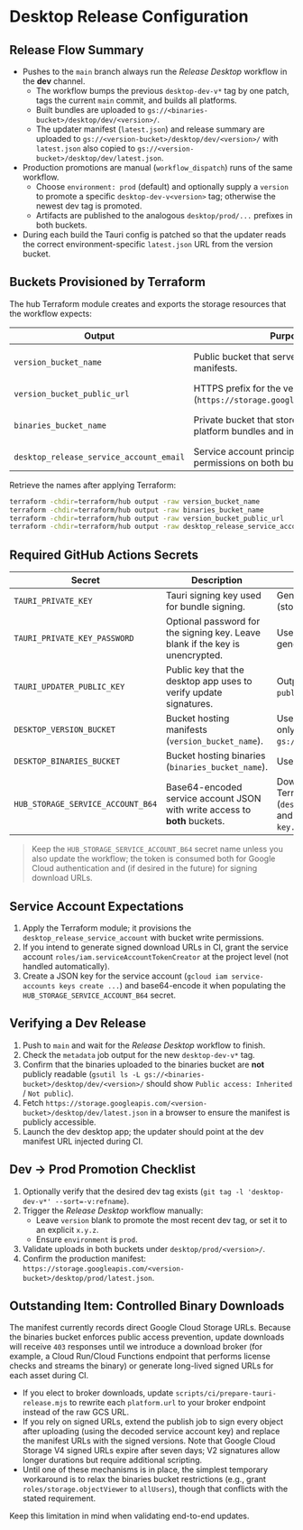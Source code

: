 # Desktop Release Configuration

## Release Flow Summary

- Pushes to the `main` branch always run the *Release Desktop* workflow in the **dev** channel.
  - The workflow bumps the previous `desktop-dev-v*` tag by one patch, tags the current `main` commit, and builds all platforms.
  - Built bundles are uploaded to `gs://<binaries-bucket>/desktop/dev/<version>/`.
  - The updater manifest (`latest.json`) and release summary are uploaded to `gs://<version-bucket>/desktop/dev/<version>/` with `latest.json` also copied to `gs://<version-bucket>/desktop/dev/latest.json`.
- Production promotions are manual (`workflow_dispatch`) runs of the same workflow.
  - Choose `environment: prod` (default) and optionally supply a `version` to promote a specific `desktop-dev-v<version>` tag; otherwise the newest dev tag is promoted.
  - Artifacts are published to the analogous `desktop/prod/...` prefixes in both buckets.
- During each build the Tauri config is patched so that the updater reads the correct environment-specific `latest.json` URL from the version bucket.

## Buckets Provisioned by Terraform

The hub Terraform module creates and exports the storage resources that the workflow expects:

| Output | Purpose | Access |
| --- | --- | --- |
| `version_bucket_name` | Public bucket that serves `latest.json` manifests. | Public read (`roles/storage.objectViewer` granted to `allUsers`). |
| `version_bucket_public_url` | HTTPS prefix for the version bucket (`https://storage.googleapis.com/<bucket>`). | Use in updater endpoints. |
| `binaries_bucket_name` | Private bucket that stores the actual platform bundles and installers. | Uniform bucket-level access with public access prevention enforced. |
| `desktop_release_service_account_email` | Service account principal that owns write permissions on both buckets. | Use when generating keys for CI. |

Retrieve the names after applying Terraform:

```sh
terraform -chdir=terraform/hub output -raw version_bucket_name
terraform -chdir=terraform/hub output -raw binaries_bucket_name
terraform -chdir=terraform/hub output -raw version_bucket_public_url
terraform -chdir=terraform/hub output -raw desktop_release_service_account_key_json
```

## Required GitHub Actions Secrets

| Secret | Description | How to obtain |
| --- | --- | --- |
| `TAURI_PRIVATE_KEY` | Tauri signing key used for bundle signing. | Generate with `npx tauri signer generate` (store the private key PEM output). |
| `TAURI_PRIVATE_KEY_PASSWORD` | Optional password for the signing key. Leave blank if the key is unencrypted. | Use the password you set when generating the key. |
| `TAURI_UPDATER_PUBLIC_KEY` | Public key that the desktop app uses to verify update signatures. | Output from `tauri signer generate` (the `public key` line). |
| `DESKTOP_VERSION_BUCKET` | Bucket hosting manifests (`version_bucket_name`). | Use the Terraform output above; supply only the bucket name (with or without `gs://` prefix). |
| `DESKTOP_BINARIES_BUCKET` | Bucket hosting binaries (`binaries_bucket_name`). | Use the Terraform output above. |
| `HUB_STORAGE_SERVICE_ACCOUNT_B64` | Base64-encoded service account JSON with write access to **both** buckets. | Download the JSON credentials for the Terraform-managed service account (`desktop_release_service_account_email`) and encode them with `base64 -w 0 key.json`. |

> Keep the `HUB_STORAGE_SERVICE_ACCOUNT_B64` secret name unless you also update the workflow; the token is consumed both for Google Cloud authentication and (if desired in the future) for signing download URLs.

## Service Account Expectations

1. Apply the Terraform module; it provisions the `desktop_release_service_account` with bucket write permissions.
2. If you intend to generate signed download URLs in CI, grant the service account `roles/iam.serviceAccountTokenCreator` at the project level (not handled automatically).
3. Create a JSON key for the service account (`gcloud iam service-accounts keys create ...`) and base64-encode it when populating the `HUB_STORAGE_SERVICE_ACCOUNT_B64` secret.

## Verifying a Dev Release

1. Push to `main` and wait for the *Release Desktop* workflow to finish.
2. Check the `metadata` job output for the new `desktop-dev-v*` tag.
3. Confirm that the binaries uploaded to the binaries bucket are **not** publicly readable (`gsutil ls -L gs://<binaries-bucket>/desktop/dev/<version>/` should show `Public access: Inherited` / `Not public`).
4. Fetch `https://storage.googleapis.com/<version-bucket>/desktop/dev/latest.json` in a browser to ensure the manifest is publicly accessible.
5. Launch the dev desktop app; the updater should point at the dev manifest URL injected during CI.

## Dev → Prod Promotion Checklist

1. Optionally verify that the desired dev tag exists (`git tag -l 'desktop-dev-v*' --sort=-v:refname`).
2. Trigger the *Release Desktop* workflow manually:
   - Leave `version` blank to promote the most recent dev tag, or set it to an explicit `x.y.z`.
   - Ensure `environment` is `prod`.
3. Validate uploads in both buckets under `desktop/prod/<version>/`.
4. Confirm the production manifest: `https://storage.googleapis.com/<version-bucket>/desktop/prod/latest.json`.

## Outstanding Item: Controlled Binary Downloads

The manifest currently records direct Google Cloud Storage URLs. Because the binaries bucket enforces public access prevention, update downloads will receive `403` responses until we introduce a download broker (for example, a Cloud Run/Cloud Functions endpoint that performs license checks and streams the binary) or generate long-lived signed URLs for each asset during CI.

- If you elect to broker downloads, update `scripts/ci/prepare-tauri-release.mjs` to rewrite each `platform.url` to your broker endpoint instead of the raw GCS URL.
- If you rely on signed URLs, extend the publish job to sign every object after uploading (using the decoded service account key) and replace the manifest URLs with the signed versions. Note that Google Cloud Storage V4 signed URLs expire after seven days; V2 signatures allow longer durations but require additional scripting.
- Until one of these mechanisms is in place, the simplest temporary workaround is to relax the binaries bucket restrictions (e.g., grant `roles/storage.objectViewer` to `allUsers`), though that conflicts with the stated requirement.

Keep this limitation in mind when validating end-to-end updates.
